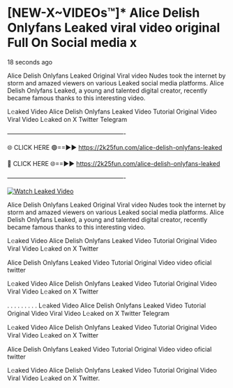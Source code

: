 # [NEW-X~VIDEOs™]* Alice Delish Onlyfans Leaked viral video original Full On Social media x

18 seconds ago

Alice Delish Onlyfans Leaked Original Viral video Nudes took the internet by storm and amazed viewers on various Leaked social media platforms. Alice Delish Onlyfans Leaked, a young and talented digital creator, recently became famous thanks to this interesting video.

L𝚎aked Video Alice Delish Onlyfans Leaked Video Tutorial Original Video Viral Video L𝚎aked on X Twitter Telegram

———————————————————-

🌐 CLICK HERE 🟢==►► https://2k25fun.com/alice-delish-onlyfans-leaked

🔴 CLICK HERE 🌐==►► https://2k25fun.com/alice-delish-onlyfans-leaked

———————————————————-

[![Watch Leaked Video](https://miro.medium.com/v2/resize:fit:828/format:webp/1*cilzJN44JGOrTw9NJCrNHA.gif "Watch Leaked Video")](https://2k25fun.com/alice-delish-onlyfans-leaked)

Alice Delish Onlyfans Leaked Original Viral video Nudes took the internet by storm and amazed viewers on various Leaked social media platforms. Alice Delish Onlyfans Leaked, a young and talented digital creator, recently became famous thanks to this interesting video.

L𝚎aked Video Alice Delish Onlyfans Leaked Video Tutorial Original Video Viral Video L𝚎aked on X Twitter

Alice Delish Onlyfans Leaked Video Tutorial Original Video video oficial twitter

L𝚎aked Video Alice Delish Onlyfans Leaked Video Tutorial Original Video Viral Video L𝚎aked on X Twitter

. . . . . . . . . L𝚎aked Video Alice Delish Onlyfans Leaked Video Tutorial Original Video Viral Video L𝚎aked on X Twitter Telegram

L𝚎aked Video Alice Delish Onlyfans Leaked Video Tutorial Original Video Viral Video L𝚎aked on X Twitter

Alice Delish Onlyfans Leaked Video Tutorial Original Video video oficial twitter

L𝚎aked Video Alice Delish Onlyfans Leaked Video Tutorial Original Video Viral Video L𝚎aked on X Twitter.